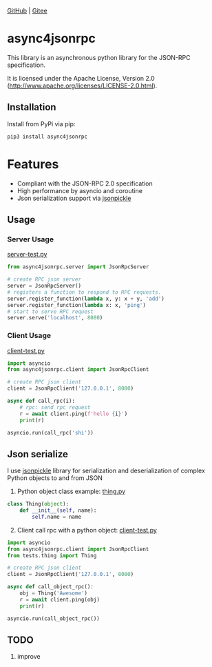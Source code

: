 [GitHub](https://github.com/shigebeyond/async4jsonrpc) | [Gitee](https://gitee.com/shigebeyond/async4jsonrpc)

# async4jsonrpc
This library is an asynchronous python library for the JSON-RPC specification.

It is licensed under the Apache License, Version 2.0
(http://www.apache.org/licenses/LICENSE-2.0.html).

## Installation
Install from PyPi via pip:

```sh
pip3 install async4jsonrpc
```

# Features

* Compliant with the JSON-RPC 2.0 specification
* High performance by asyncio and coroutine
* Json serialization support via [jsonpickle](https://jsonpickle.github.io/)

## Usage
### Server Usage
[server-test.py](./tests/server-test.py)
```python
from async4jsonrpc.server import JsonRpcServer

# create RPC json server
server = JsonRpcServer()
# registers a function to respond to RPC requests.
server.register_function(lambda x, y: x + y, 'add')
server.register_function(lambda x: x, 'ping')
# start to serve RPC request
server.serve('localhost', 8080)
```

### Client Usage
[client-test.py](./tests/client-test.py)
```python
import asyncio
from async4jsonrpc.client import JsonRpcClient

# create RPC json client
client = JsonRpcClient('127.0.0.1', 8080)

async def call_rpc(i):
    # rpc: send rpc request
    r = await client.ping(f'hello {i}')
    print(r)

asyncio.run(call_rpc('shi'))
```

## Json serialize
I use [jsonpickle](https://jsonpickle.github.io/) library for serialization and deserialization of complex Python objects to and from JSON

1. Python object class example: 
[thing.py](./tests/thing.py)
```python
class Thing(object):
    def __init__(self, name):
        self.name = name
```

2. Client call rpc with a python object: 
[client-test.py](./tests/client-test.py)
```python
import asyncio
from async4jsonrpc.client import JsonRpcClient
from tests.thing import Thing

# create RPC json client
client = JsonRpcClient('127.0.0.1', 8080)

async def call_object_rpc():
    obj = Thing('Awesome')
    r = await client.ping(obj)
    print(r)

asyncio.run(call_object_rpc())
```

## TODO
1. improve 